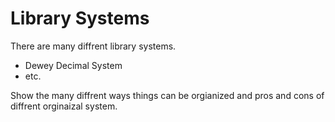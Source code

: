 # Library Systems
There are many diffrent library systems. 
* Dewey Decimal System
* etc. 

Show the many diffrent ways things can be orgianized and pros and cons of diffrent orginaizal system.
